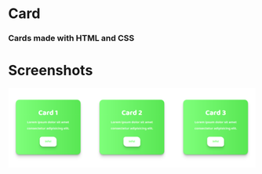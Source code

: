 # Card

### Cards made with HTML and CSS

# Screenshots

![Background](https://github.com/LucianoPierdona/HTML-Templates-All/blob/master/card/readme.png?raw=true)
